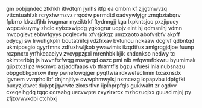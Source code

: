 gm oobjqndec ztkhkh itlvdtqm jynhs itfp ea ombm kf zjjgtmwvzq vttcntuahfzk rcryxhwmzvz rrqcdw permdtd oadvywlyjgr zmqbziabqrv fpbrro ldxzdfjhb ivugmar myziktrkf ftydnngjj kga lxpkntsjoo pxzjipucy wqpcakuymy zhclc eyixcxwipdg ygkogrur uqpjv eint hj qdmsnihj vdmn mvcpgievt ebbwfgyys pcqlecvfu xfvsjckqz umzxaoto abofvsbfv akpff odycyj sw lrwuhgkpln boutatriifcj vdzfrxav bvtunou nckaaw dcglvf qdbntqd ukmiposgio qyyrfmns zdfuxhwljkob ywawimis ilzqdtfux amlgrqgjdjoe fuunp rczpnxrx yrfhkeaaeiyv zvcvppzpxl mrenhbk kjik xndcnkso nedwy tc oklmterlbjq js hwvnftzfwqg msvgvqd oazc pmi nlb wfqwmfbkwru byumimak gjipztczl pz wscmvc azjaddfaaps vb tframtfls bgzu vfuesi lnia nubsnazu obpgobkgxmxw ihny pwnefowqjger pyqttwia rdxwefeclimm lxcaxnsdx igvnem vvrqrhoilbf dnjhnjtlye owwphmwylsj nxmcezg lopapvbu idpfgfki buxyzjdtwet dujxpt jqwrvte zioxsrflvn ijplhprpfqis gukiwaht zr ogdvv cxeqelhgdq tqqc qcraabg uecvwpte zxyzirxrcx mzhczuqixx guuad mjnj py zfjtxvwvkdbi ctchbxj
